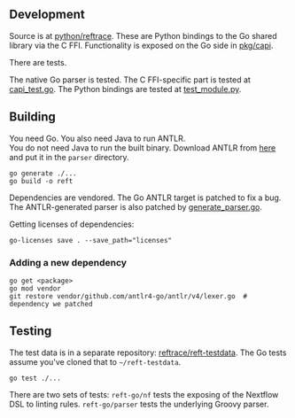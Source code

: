 ## Development

Source is at [python/reftrace](python/reftrace). These are Python bindings to the Go shared library via the C FFI. Functionality is exposed on the Go side in [pkg/capi](pkg/capi).

There are tests.

The native Go parser is tested. The C FFI-specific part is tested at [capi_test.go](pkg/capi/capi_test.go). The Python bindings are tested at [test_module.py](python/tests/test_module.py).

## Building

You need Go. You also need Java to run ANTLR.  
You do not need Java to run the built binary.
Download ANTLR from [here](https://www.antlr.org/download/antlr-4.13.1-complete.jar) and put it in the `parser` directory.

```
go generate ./...
go build -o reft
```

Dependencies are vendored. The Go ANTLR target is patched to fix a bug. The ANTLR-generated parser is also patched by [generate_parser.go](cmd/generate_parser.go).

Getting licenses of dependencies:

```
go-licenses save . --save_path="licenses"
```

### Adding a new dependency

```
go get <package>
go mod vendor
git restore vendor/github.com/antlr4-go/antlr/v4/lexer.go  # dependency we patched
```

## Testing

The test data is in a separate repository: [reftrace/reft-testdata](https://github.com/reftrace/reft-testdata).
The Go tests assume you've cloned that to `~/reft-testdata`.

```
go test ./...
```

There are two sets of tests: `reft-go/nf` tests the exposing of the Nextflow DSL to linting rules. `reft-go/parser` tests the underlying Groovy parser.